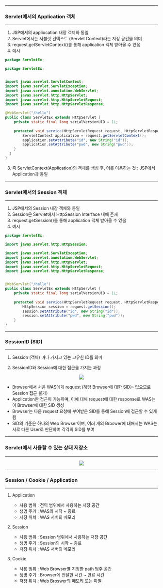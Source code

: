 -----
### Servlet에서의 Application 객체
-----
1. JSP에서의 appliocation 내장 객체와 동일
2. Servlet에서는 서블릿 컨택스트 (Servlet Context)라는 저장 공간을 의미
3. request.getServletContext()를 통해 application 객체 받아올 수 있음
4. 예시
```java
package ServletEx;

package ServletEx;


import javax.servlet.ServletContext;
import javax.servlet.ServletException;
import javax.servlet.annotation.WebServlet;
import javax.servlet.http.HttpServlet;
import javax.servlet.http.HttpServletRequest;
import javax.servlet.http.HttpServletResponse;

@WebServlet("/hello")
public class ServletEx extends HttpServlet {
  	private static final long serialVersionUID = 1L;
         
  	protected void service(HttpServletRequest request, HttpServletResponse response) throws ServletException, IOException {
  	    ServletContext application = request.getServletContext();
  	    application.setAttribute("id", new String("id"));
  	    application.setAttribute("pwd", new String("pwd"));
  	}
  }
}

```

3. 즉 ServletContext(Application)의 객체를 생성 후, 이를 이용하는 것 : JSP에서 Application과 동일

-----
### Servlet에서의 Session 객체
-----
1. JSP에서의 Session 내장 객체와 동일
2. Session은 Servlet에서 HttpSession Interface 내에 존재
3. request.getSession()를 통해 application 객체 받아올 수 있음
4. 예시
```java
package ServletEx;

import javax.servlet.http.HttpSession;

import javax.servlet.ServletException;
import javax.servlet.annotation.WebServlet;
import javax.servlet.http.HttpServlet;
import javax.servlet.http.HttpServletRequest;
import javax.servlet.http.HttpServletResponse;


@WebServlet("/hello")
public class ServletEx extends HttpServlet {
	private static final long serialVersionUID = 1L;
       
	protected void service(HttpServletRequest request, HttpServletResponse response) throws ServletException, IOException {
	    HttpSession session = request.getSession();
	    session.setAttribute("id", new String("id"));
	    session.setAttribute("pwd", new String("pwd"));
	}
}
```

-----
### SessionID (SID)
-----
1. Session (객체) 마다 가지고 있는 고유한 ID를 의미

2. SessionID와 Session에 대한 접근을 가지는 과정
<div align = "center">
<img src="https://github.com/sooyounghan/Web/assets/34672301/560dd8e8-debf-44bf-9c83-93de56fa4dfd">
</div>

  - Browser에서 처음 WAS에게 request (해당 Browser에 대한 SID는 없으므로 Session 접근 불가)
  - Application만 접근이 가능하며, 이에 대해 request에 대한 response로 WAS는 이 Browser에 대한 SID 생성
  - Browser는 다음 request 요청에 부여받은 SID를 통해 Session에 접근할 수 있게 됨
  - SID의 기준은 하나의 Web Browser이며, 여러 개의 Broswer에 대해서는 WAS는 서로 다른 User로 판단하여 각각의 SID를 부여

-----
### Servlet에서 사용할 수 있는 상태 저장소
-----
<div align="center">
<img src="https://github.com/sooyounghan/Web/assets/34672301/1840bed1-123b-4197-aab8-ce1718980afd">
</div>

-----
### Session / Cookie / Application
-----
1. Application
   - 사용 범위 : 전역 범위에서 사용하는 저장 공간
   - 생명 주기 : WAS의 시작 ~ 종료
   - 저장 위치 : WAS 서버의 메모리
  
2. Session
   - 사용 범위 : Session 범위에서 사용하는 저장 공간
   - 생명 주기 : Session의 시작 ~ 종료
   - 저장 위치 : WAS 서버의 메모리

3. Cookie
   - 사용 범위 : Web Browser별 지정한 path 범주 공간
   - 생명 주기 : Browser에 전달한 시간 ~ 만료 시간
   - 저장 위치 : Web Broswer의 메모리 또는 파일
